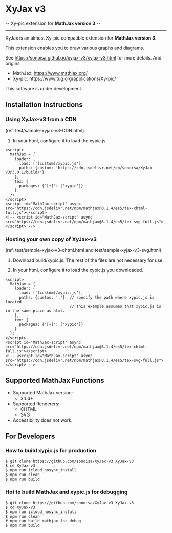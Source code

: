 # XyJax v3
 -- Xy-pic extension for **MathJax version 3** --

----
XyJax is an almost Xy-pic compatible extension for **MathJax version 3**.

This extension enables you to draw various graphs and diagrams.

See https://sonoisa.github.io/xyjax-v3/xyjax-v3.html for more details. And origins

- MathJax: https://www.mathjax.org/
- Xy-pic: https://www.tug.org/applications/Xy-pic/

This software is under development.


## Installation instructions

### Using XyJax-v3 from a CDN

(ref. test/sample-xyjax-v3-CDN.html)

1. In your html, configure it to load the xypic.js.
```
<script>
  MathJax = {
    loader: {
      load: ['[custom]/xypic.js'],
      paths: {custom: 'https://cdn.jsdelivr.net/gh/sonoisa/XyJax-v3@3.0.1/build/'}
    },
    tex: {
      packages: {'[+]': ['xypic']}
    }
  };
</script>
<script id="MathJax-script" async src="https://cdn.jsdelivr.net/npm/mathjax@3.1.4/es5/tex-chtml-full.js"></script>
<!-- <script id="MathJax-script" async src="https://cdn.jsdelivr.net/npm/mathjax@3.1.4/es5/tex-svg-full.js"></script> -->
```


### Hosting your own copy of XyJax-v3

(ref. test/sample-xyjax-v3-chtml.html and test/sample-xyjax-v3-svg.html)

1. Download build/xypic.js. The rest of the files are not necessary for use. 

2. In your html, configure it to load the xypic.js you downloaded.
```
<script>
  MathJax = {
    loader: {
      load: ['[custom]/xypic.js'],
      paths: {custom: '.'}  // specify the path where xypic.js is located. 
                            // This example assumes that xypic.js is in the same place as html.
    },
    tex: {
      packages: {'[+]': ['xypic']}
    }
  };
</script>
<script id="MathJax-script" async src="https://cdn.jsdelivr.net/npm/mathjax@3.1.4/es5/tex-chtml-full.js"></script>
<!-- <script id="MathJax-script" async src="https://cdn.jsdelivr.net/npm/mathjax@3.1.4/es5/tex-svg-full.js"></script> -->
```


## Supported MathJax Functions

- Supported MathJax version:
    - 3.1.4+
- Supported Renderers:
    - CHTML
    - SVG
- Accessibility does not work.  


## For Developers

### How to build xypic.js for production
```
$ git clone https://github.com/sonoisa/XyJax-v3 XyJax-v3
$ cd XyJax-v3
$ npm run icloud_nosync_install
$ npm run clean
$ npm run build
```


### Hot to build MathJax and xypic.js for debugging
```
$ git clone https://github.com/sonoisa/XyJax-v3 XyJax-v3
$ cd XyJax-v3
$ npm run icloud_nosync_install
$ npm run clean
# npm run build_mathjax_for_debug
$ npm run build
```
